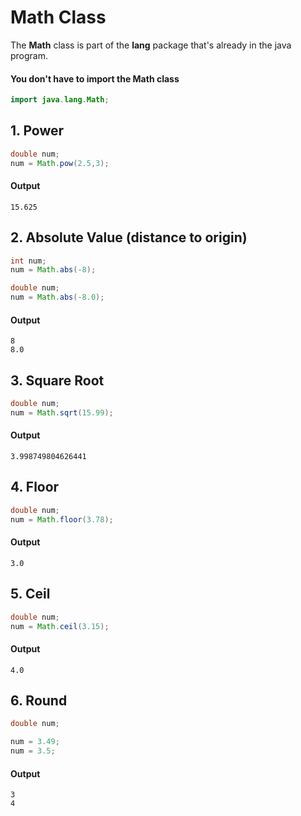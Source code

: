 # Math Class
The **Math** class is part of the **lang** package that's already in the java program.
#### You don't have to import the Math class
```java
import java.lang.Math;
```
## 1. Power
```java
double num;
num = Math.pow(2.5,3);
```
#### Output
```
15.625
```
## 2. Absolute Value (distance to origin)
```java
int num;
num = Math.abs(-8);

double num;
num = Math.abs(-8.0);
```
#### Output
```
8
8.0
```
## 3. Square Root
```java
double num;
num = Math.sqrt(15.99);
```
#### Output
```
3.998749804626441
```
## 4. Floor
```java
double num;
num = Math.floor(3.78);
```
#### Output
```
3.0
```
## 5. Ceil
```java
double num;
num = Math.ceil(3.15);
```
#### Output
```
4.0
```
## 6. Round
```java
double num;

num = 3.49;
num = 3.5;
```
#### Output
```
3
4
```